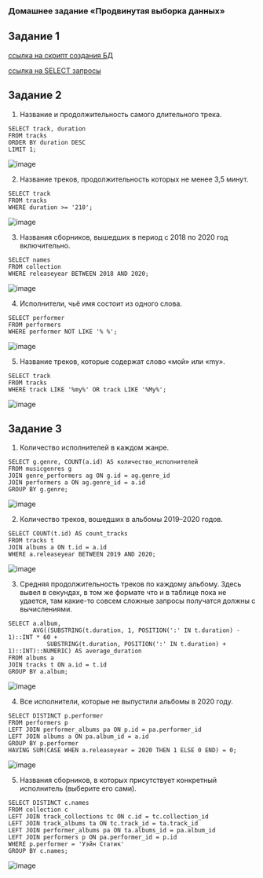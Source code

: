 ### Домашнее задание «Продвинутая выборка данных»

## Задание 1
[ссылка на скрипт создания БД](https://github.com/Destian1995/HW-python-netology/blob/main/SUBD/create_DB.sql)

[ссылка на SELECT запросы](https://github.com/Destian1995/HW-python-netology/blob/main/SUBD/select.sql)
## Задание 2
1. Название и продолжительность самого длительного трека.
```
SELECT track, duration
FROM tracks
ORDER BY duration DESC
LIMIT 1;
```
![image](https://github.com/Destian1995/HW-python-netology/assets/106807250/ccefe2ee-716f-4f6d-9d41-c5734f029c6b)

2. Название треков, продолжительность которых не менее 3,5 минут.
```
SELECT track
FROM tracks
WHERE duration >= '210';
```
![image](https://github.com/Destian1995/HW-python-netology/assets/106807250/b219ec09-d0ae-4480-97a4-2841395c3692)

3. Названия сборников, вышедших в период с 2018 по 2020 год включительно.
```
SELECT names
FROM collection
WHERE releaseyear BETWEEN 2018 AND 2020;
```
![image](https://github.com/Destian1995/HW-python-netology/assets/106807250/b150b553-b019-40d3-a2a0-70b75fca3b14)

4. Исполнители, чьё имя состоит из одного слова.
```
SELECT performer
FROM performers
WHERE performer NOT LIKE '% %';
```
![image](https://github.com/Destian1995/HW-python-netology/assets/106807250/51fb69ac-f2d2-49fc-a391-458cb935ccc8)

5. Название треков, которые содержат слово «мой» или «my».
```
SELECT track
FROM tracks
WHERE track LIKE '%my%' OR track LIKE '%My%';
```
![image](https://github.com/Destian1995/HW-python-netology/assets/106807250/1df81e08-eb96-4029-9da2-cfc61d3df01f)


## Задание 3


1. Количество исполнителей в каждом жанре.
```
SELECT g.genre, COUNT(a.id) AS количество_исполнителей
FROM musicgenres g
JOIN genre_performers ag ON g.id = ag.genre_id
JOIN performers a ON ag.genre_id = a.id
GROUP BY g.genre;
```
![image](https://github.com/Destian1995/HW-python-netology/assets/106807250/35ff0ed2-440e-4dfb-8d29-26608620f3cc)



2. Количество треков, вошедших в альбомы 2019–2020 годов.
```
SELECT COUNT(t.id) AS count_tracks
FROM tracks t
JOIN albums a ON t.id = a.id
WHERE a.releaseyear BETWEEN 2019 AND 2020;
```
![image](https://github.com/Destian1995/HW-python-netology/assets/106807250/0432deb5-d424-45df-8076-dcbd562192a9)


3. Средняя продолжительность треков по каждому альбому.
Здесь вывел в секундах, в том же формате что и в таблице пока не удается, там какие-то совсем сложные запросы получатся должны с вычислениями.
```
SELECT a.album, 
       AVG((SUBSTRING(t.duration, 1, POSITION(':' IN t.duration) - 1)::INT * 60 + 
           SUBSTRING(t.duration, POSITION(':' IN t.duration) + 1)::INT)::NUMERIC) AS average_duration
FROM albums a
JOIN tracks t ON a.id = t.id
GROUP BY a.album;
```
![image](https://github.com/Destian1995/HW-python-netology/assets/106807250/5b845bf2-6675-47fb-a082-0a66893a7a4f)


4. Все исполнители, которые не выпустили альбомы в 2020 году.

```
SELECT DISTINCT p.performer
FROM performers p
LEFT JOIN performer_albums pa ON p.id = pa.performer_id
LEFT JOIN albums a ON pa.album_id = a.id
GROUP BY p.performer
HAVING SUM(CASE WHEN a.releaseyear = 2020 THEN 1 ELSE 0 END) = 0; 
```
![image](https://github.com/Destian1995/HW-python-netology/assets/106807250/440c5573-d6ba-4785-811e-880e461cb9bf)


5. Названия сборников, в которых присутствует конкретный исполнитель (выберите его сами).
```
SELECT DISTINCT c.names
FROM collection c 
LEFT JOIN track_collections tc ON c.id = tc.collection_id
LEFT JOIN track_albums ta ON tc.track_id = ta.track_id 
LEFT JOIN performer_albums pa ON ta.albums_id = pa.album_id 
LEFT JOIN performers p ON pa.performer_id = p.id 
WHERE p.performer = 'Уэйн Статик'
GROUP BY c.names;
```

![image](https://github.com/Destian1995/HW-python-netology/assets/106807250/27f54194-7d3e-4dfa-b18d-c8310ad355ee)


